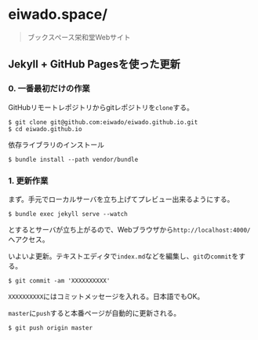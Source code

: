 # eiwado.space/

> ブックスペース栄和堂Webサイト

## Jekyll + GitHub Pagesを使った更新

### 0. 一番最初だけの作業

GitHubリモートレポジトリからgitレポジトリを`clone`する。

```
$ git clone git@github.com:eiwado/eiwado.github.io.git
$ cd eiwado.github.io
```

依存ライブラリのインストール

```
$ bundle install --path vendor/bundle
```

### 1. 更新作業

まず。手元でローカルサーバを立ち上げてプレビュー出来るようにする。

```
$ bundle exec jekyll serve --watch
```

とするとサーバが立ち上がるので、Webブラウザから`http://localhost:4000/`へアクセス。

いよいよ更新。テキストエディタで`index.md`などを編集し、`git`の`commit`をする。

```
$ git commit -am 'XXXXXXXXXX'
```

`XXXXXXXXXX`にはコミットメッセージを入れる。日本語でもOK。

`master`に`push`すると本番ページが自動的に更新される。

```
$ git push origin master
```


